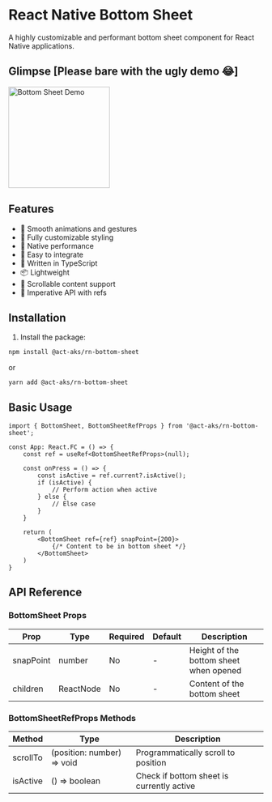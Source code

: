 # React Native Bottom Sheet

A highly customizable and performant bottom sheet component for React Native applications.

## Glimpse [Please bare with the ugly demo 😂]

<img src="./src/assets/demo.gif" width="200" alt="Bottom Sheet Demo"/>

## Features

- 🚀 Smooth animations and gestures
- 🎨 Fully customizable styling
- 📱 Native performance
- 🔧 Easy to integrate
- 💪 Written in TypeScript
- 📦 Lightweight
- 📜 Scrollable content support
- 🎯 Imperative API with refs

## Installation

1. Install the package:

```bash
npm install @act-aks/rn-bottom-sheet
```

or

```
yarn add @act-aks/rn-bottom-sheet
```

## Basic Usage

```
import { BottomSheet, BottomSheetRefProps } from '@act-aks/rn-bottom-sheet';

const App: React.FC = () => {
    const ref = useRef<BottomSheetRefProps>(null);

    const onPress = () => {
        const isActive = ref.current?.isActive();
        if (isActive) {
            // Perform action when active
        } else {
            // Else case
        }
    }

    return (
        <BottomSheet ref={ref} snapPoint={200}>
            {/* Content to be in bottom sheet */}
        </BottomSheet>
    )
}

```

## API Reference

### BottomSheet Props

| Prop      | Type      | Required | Default | Description                            |
| --------- | --------- | -------- | ------- | -------------------------------------- |
| snapPoint | number    | No       | -       | Height of the bottom sheet when opened |
| children  | ReactNode | No       | -       | Content of the bottom sheet            |

### BottomSheetRefProps Methods

| Method   | Type                       | Description                               |
| -------- | -------------------------- | ----------------------------------------- |
| scrollTo | (position: number) => void | Programmatically scroll to position       |
| isActive | () => boolean              | Check if bottom sheet is currently active |
